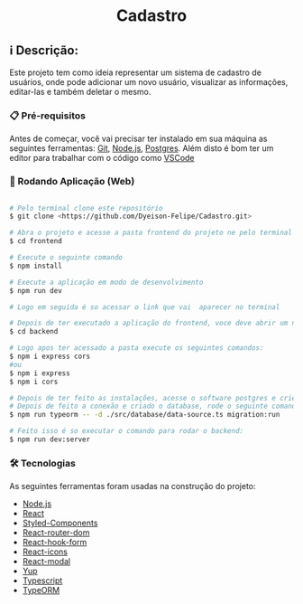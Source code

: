 <h1 Align="Center">Cadastro</h1>

## ℹ️ Descrição:

Este projeto tem como ideia representar um sistema de cadastro de usuários, onde pode adicionar um novo usuário, visualizar as informações, editar-las e também deletar o mesmo.

### 📋 Pré-requisitos

Antes de começar, você vai precisar ter instalado em sua máquina as seguintes ferramentas:
[Git](https://git-scm.com), [Node.js](https://nodejs.org/en/), [Postgres](https://www.postgresql.org/download/). 
Além disto é bom ter um editor para trabalhar com o código como [VSCode](https://code.visualstudio.com/)

### 🎲 Rodando Aplicação (Web)

```bash

# Pelo terminal clone este repositório
$ git clone <https://github.com/Dyeison-Felipe/Cadastro.git>

# Abra o projeto e acesse a pasta frontend do projeto ne pelo terminal do vsCode ou cmd
$ cd frontend

# Execute o seguinte comando
$ npm install

# Execute a aplicação em modo de desenvolvimento
$ npm run dev

# Logo em seguida é so acessar o link que vai  aparecer no terminal

# Depois de ter executado a aplicação do frontend, voce deve abrir um novo terminal e acesar a pasta backend
$ cd backend

# Logo apos ter acessado a pasta execute os seguintes comandos:
$ npm i express cors
#ou
$ npm i express
$ npm i cors

# Depois de ter feito as instalações, acesse o software postgres e crie uma base de dados com o nome que quiser e então configure o arquivo example.env
# Depois de feito a conexão e criado o database, rode o seguinte comando para criar as tabelas no banco
$ npm run typeorm -- -d ./src/database/data-source.ts migration:run

# Feito isso é so executar o comando para rodar o backend:
$ npm run dev:server  

```

### 🛠 Tecnologias

As seguintes ferramentas foram usadas na construção do projeto:

- [Node.js](https://nodejs.org/en/)
- [React](https://pt-br.reactjs.org/)
- [Styled-Components](https://styled-components.com/)
- [React-router-dom](https://reactrouter.com/en/main)
- [React-hook-form](https://www.react-hook-form.com/)
- [React-icons](https://www.npmjs.com/package/react-icons)
- [React-modal](https://mui.com/material-ui/react-modal/)
- [Yup](https://www.alura.com.br/artigos/validacao-yup)
- [Typescript](https://www.typescriptlang.org/download/)
- [TypeORM](https://typeorm.io/)